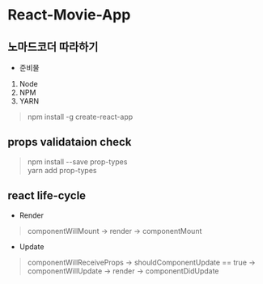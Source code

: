 # React-Movie-App 

## 노마드코더 따라하기

* 준비물
1. Node
2. NPM
3. YARN

>  npm install -g create-react-app  


## props validataion check

> npm install --save prop-types   
> yarn add prop-types 
  
## react life-cycle

* Render
> componentWillMount  -> render -> componentMount  
* Update  
> componentWillReceiveProps -> shouldComponentUpdate == true -> componentWillUpdate -> render -> componentDidUpdate